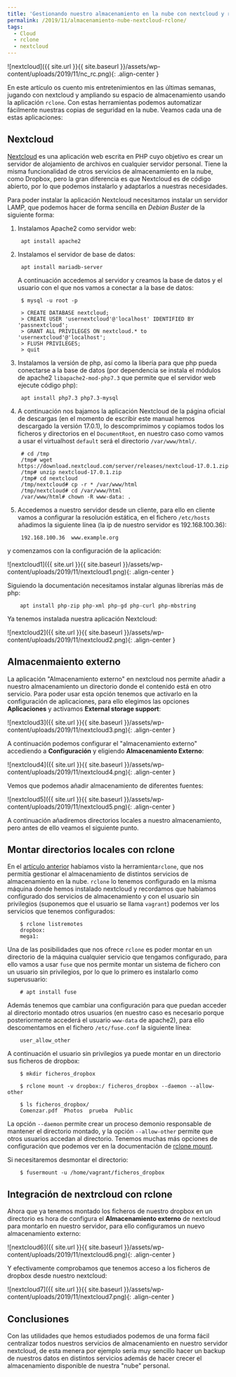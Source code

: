 ```yaml
---
title: 'Gestionando nuestro almacenamiento en la nube con nextcloud y rclone'
permalink: /2019/11/almacenamiento-nube-nextcloud-rclone/
tags:
  - Cloud
  - rclone
  - nextcloud
---
```


![nextcloud]({{ site.url }}{{ site.baseurl }}/assets/wp-content/uploads/2019/11/nc_rc.png){: .align-center }

En este artículo os cuento mis entretenimientos en las últimas semanas, jugando con nextcloud y ampliando su espacio de almacenamiento usando la aplicación `rclone`. Con estas herramientas podemos automatizar fácilmente nuestras copias de seguridad en la nube. Veamos cada una de estas aplicaciones:

## Nextcloud

[Nextcloud](https://nextcloud.com/) es una aplicación web escrita en PHP cuyo objetivo es crear un servidor de alojamiento de archivos en cualquier servidor personal. Tiene la misma funcionalidad de otros servicios de almacenamiento en la nube, como Dropbox, pero la gran diferencia es que Nextcloud es de código abierto, por lo que podemos instalarlo y adaptarlos a nuestras necesidades.

Para poder instalar la aplicación Nextcloud necesitamos instalar un servidor LAMP, que podemos hacer de forma sencilla en *Debian Buster* de la siguiente forma:

1. Instalamos Apache2 como servidor web:

        apt install apache2

2. Instalamos el servidor de base de datos:

        apt install mariadb-server

    A continuación accedemos al servidor y creamos la base de datos y el usuario con el que nos vamos a conectar a la base de datos:

        $ mysql -u root -p

        > CREATE DATABASE nextcloud;
        > CREATE USER 'usernextcloud'@'localhost' IDENTIFIED BY 'passnextcloud';
        > GRANT ALL PRIVILEGES ON nextcloud.* to 'usernextcloud'@'localhost';
        > FLUSH PRIVILEGES;
        > quit

3. Instalamos la versión de php, así como la libería para que php pueda conectarse a la base de datos (por dependencia se instala el módulos de apache2 `libapache2-mod-php7.3` que permite que el servidor web ejecute código php):

        apt install php7.3 php7.3-mysql

4. A continuación nos bajamos la aplicación Nextcloud de la página oficial de descargas (en el momento de escribir este manual hemos descargado la versión 17.0.1), lo descomprimimos y copiamos todos los ficheros y directorios en el `DocumentRoot`, en nuestro caso como vamos a usar el virtualhost `default` será el directorio `/var/www/html/`.

        # cd /tmp
        /tmp# wget https://download.nextcloud.com/server/releases/nextcloud-17.0.1.zip
        /tmp# unzip nextcloud-17.0.1.zip
        /tmp# cd nextcloud
        /tmp/nextcloud# cp -r * /var/www/html
        /tmp/nextcloud# cd /var/www/html
        /var/www/html# chown -R www-data: .

5. Accedemos a nuestro servidor desde un cliente, para ello en cliente vamos a configurar la resolución estática, en el fichero `/etc/hosts` añadimos la siguiente línea (la ip de nuestro servidor es 192.168.100.36):

        192.168.100.36  www.example.org

y comenzamos con la configuración de la aplicación:

![nextcloud1]({{ site.url }}{{ site.baseurl }}/assets/wp-content/uploads/2019/11/nextcloud1.png){: .align-center }

Siguiendo la documentación necesitamos instalar algunas librerías más de php:

        apt install php-zip php-xml php-gd php-curl php-mbstring

Ya tenemos instalada nuestra aplicación Nextcloud:

![nextcloud2]({{ site.url }}{{ site.baseurl }}/assets/wp-content/uploads/2019/11/nextcloud2.png){: .align-center }

<!--more-->

## Almacenmaiento externo

La aplicación "Almacenamiento externo" en nextcloud nos permite añadir a nuestro almacenamiento un directorio donde el contenido está en otro servicio. Para poder usar esta opción tenemos que activarlo en la configuración de aplicaciones, para ello elegimos las opciones **Aplicaciones** y activamos **External storage support**:

![nextcloud3]({{ site.url }}{{ site.baseurl }}/assets/wp-content/uploads/2019/11/nextcloud3.png){: .align-center }

A continuación podemos configurar el "almacenamiento externo" accediendo a **Configuración** y eligiendo **Almacenamiento Externo**:

![nextcloud4]({{ site.url }}{{ site.baseurl }}/assets/wp-content/uploads/2019/11/nextcloud4.png){: .align-center }

Vemos que podemos añadir almacenamiento de diferentes fuentes: 

![nextcloud5]({{ site.url }}{{ site.baseurl }}/assets/wp-content/uploads/2019/11/nextcloud5.png){: .align-center }

A continuación añadiremos directorios locales a nuestro almacenamiento, pero antes de ello veamos el siguiente punto.

## Montar directorios locales con rclone

En el [artículo anterior](https://www.josedomingo.org/pledin/2019/11/rclone-almacenamiento-nube/) habíamos visto la herramienta`rclone`, que nos permitía gestionar el almacenamiento de distintos servicios de almacenamiento en la nube. `rclone` lo tenemos configurado en la misma máquina donde hemos instalado nextcloud y recordamos que habíamos configurado dos servicios de almacenamiento y con el usuario sin privilegios (suponemos que el usuario se llama `vagrant`) podemos ver los servicios que tenemos configurados:

        $ rclone listremotes
        dropbox:
        mega1:

Una de las posibilidades que nos ofrece `rclone` es poder montar en un directorio de la máquina cualquier servicio que tengamos configurado, para ello vamos a usar `fuse` que nos permite montar un sistema de fichero con un usuario sin privilegios, por lo que lo primero es instalarlo como superusuario:

        # apt install fuse

Además tenemos que cambiar una configuración para que puedan acceder al directorio montado otros usuarios (en nuestro caso es necesario porque posteriormente accederá el usuario `www-data` de apache2), para ello descomentamos en el fichero `/etc/fuse.conf` la siguiente línea:

        user_allow_other

A continuación el usuario sin privilegios ya puede montar en un directorio sus ficheros de dropbox:

        $ mkdir ficheros_dropbox

        $ rclone mount -v dropbox:/ ficheros_dropbox --daemon --allow-other
        
        $ ls ficheros_dropbox/
        Comenzar.pdf  Photos  prueba  Public

La opción `--daemon` permite crear un proceso demonio responsable de mantener el directorio montado, y la opción `--allow-other` permite que otros usuarios accedan al directorio. Tenemos muchas más opciones de configuración que podemos ver en la documentación de [rclone mount](https://rclone.org/commands/rclone_mount/).

Si necesitaremos desmontar el directorio:

        $ fusermount -u /home/vagrant/ficheros_dropbox

## Integración de nextrcloud con rclone

Ahora que ya tenemos montado los ficheros de nuestro dropbox en un directorio es hora de configura el **Almacenamiento externo** de nextcloud para montarlo en nuestro servidor, para ello configuramos un nuevo almacenamiento externo:

![nextcloud6]({{ site.url }}{{ site.baseurl }}/assets/wp-content/uploads/2019/11/nextcloud6.png){: .align-center }

Y efectivamente comprobamos que tenemos acceso a los ficheros de dropbox desde nuestro nextcloud:

![nextcloud7]({{ site.url }}{{ site.baseurl }}/assets/wp-content/uploads/2019/11/nextcloud7.png){: .align-center }

## Conclusiones

Con las utilidades que hemos estudiados podemos de una forma fácil centralizar todos nuestros servicios de almacenamiento en nuestro servidor nextcloud, de esta menera por ejemplo sería muy sencillo hacer un backup de nuestros datos en distintos servicios además de hacer crecer el almacenamiento disponible de nuestra "nube" personal.